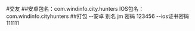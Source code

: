 #交友
##安卓包名：com.windinfo.city.hunters IOS包名：com.windinfo.cityhunters
##打包
--安卓  别名 jm   密码 123456
--ios证书密码111111
